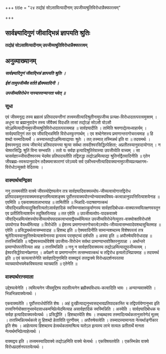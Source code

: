 +++
title = "२४ तद्योहं सोऽसावित्यादीनाम् उपजीव्यश्रुतिविरोधान्नैक्यपरत्वम्"

+++


## सार्वज्ञ्यादिगुणं जीवाद्भिन्नं ज्ञापयति श्रुतिः

**तद्योहं सोऽसावित्यादीनाम् उपजीव्यश्रुतिविरोधान्नैक्यपरत्वम्**

## **अनुव्याख्यानम्**

***सार्वज्ञ्यादिगुणं जीवाद्भिन्नं ज्ञापयति श्रुतिः ।***

***ईशं तामुपजीव्यैव वर्तते ह्यैक्यवादिनी ।***

***उपजीव्यविरोधेन नास्यास्तन्मानता भवेत् ॥***

### **सुधा**

एवं जीवमनूद्य तस्य ब्रह्मत्वं प्रतिपादयन्तीनां तत्त्वमसीत्यादिश्रुतीनामुपजीव्य प्रत्यक्ष-विरोधादतत्परत्वमुक्तम् । अधुना या ब्रह्मानुवादेन तस्य जीवैक्यं विदधति तासां तद्योऽहं सोऽसौ योऽसौ सोऽहमित्यादीनामुपजीव्यश्रुतिविरोधादतत्परत्वमाह ॥ सार्वज्ञ्यादीति । तामिति श्रवणाद्येत्यध्याहार्यम् । सार्वज्ञ्यादिगुणं तत एव जीवाद्भिन्नमिति विरोधस्फुरणार्थम् । एव शब्देनेशस्य प्रमाणान्तरागोचरत्वमाह ॥ हि शब्दो यस्मादित्यर्थे । अस्यास्तद्योऽहमित्याद्यायाः श्रुतेः । तत् तस्मात् तस्मिन्नर्थ इति वा ॥ तदयमर्थः । ईश्वरमनूद्य तस्य जीवाभेदं प्रतिपादयन्त्या श्रुत्या सर्वथा तावदीश्वरसिद्धिरपेक्षिता; अप्रतीतस्यानुवादायोगात् । न चेश्वरसिद्धिः श्रुतिं विना सम्भवति । ततो यः सर्वज्ञ इत्यादिश्रुतिरेवास्या उपजीव्येति वाच्यम् । सा चासर्वज्ञाज्जीवादीश्वरस्य भेदमेव प्रतिपादयतीति तद्विरुद्धा तद्योऽहमित्याद्या श्रुतिर्नाद्वैतवादिनीति ॥ एतेन जीवब्रह्म-स्वरूपानुवादेन तदैक्यमात्रपराणां परेऽव्यये सर्व एकीभवन्तीत्यादिवाक्यानामुपजीव्यप्रत्यक्षागम-विरोधोऽप्युक्तो वेदितव्यः ।

### **वाक्यार्थचन्द्रिका**

ननु तत्त्वमसीति वाक्ये जीवस्योद्देश्यत्वेन तत्र सार्वज्ञ्यादिवाक्यस्योप-जीव्यत्वायोगात्तद्विरोध प्रतिपादकमुत्तरवाक्यमसङ्गतमित्याशङ्क्य पूर्वोत्तरवाक्ययोरन्योन्यवाक्यविषय-कत्वान्नानुपपत्तिरित्याशयेनाह ॥ एवमिति ॥ एकवाक्यतालाभायाह ॥ तामितीति ॥ भिन्नादि-पदाश्रवणात्कथं जीवाद्भिन्नमित्याद्युक्तिरित्यतोऽसार्वज्ञादिकं स्वस्मिन्साक्षात्कुर्वाणस्य सार्वज्ञादिबोधक-वाक्यात्स्वविलक्षणवस्तुन एव प्रतीतिरित्याशयेन तदुक्तिरित्याह ॥ तत एवेति ॥ उपजीव्यत्वोप-पादकवाक्ये जीवाद्भिन्नमित्यंशस्योपजीव्यत्वोपपादकत्वाभावाद्वैयर्थ्यमित्यत उपजीव्यविरोधेनेत्युत्तर-वाक्योक्तविरोधांशे उपयोगान्न वैयर्थ्यमित्याह ॥ विरोधेति ॥ ईशस्य प्रमाणान्तरगोचरत्वेऽस्योप-जीव्यत्वासम्भवादेवशब्दसूचितमाह ॥ एवेति ॥ प्रसिद्ध्यर्थत्वासम्भवादाह ॥ हिशब्द इति ॥ ऐक्यवादिनीति सामान्यशब्दस्य विशेषपरत्वं तत्र श्रुतेरित्यस्यानुवृत्तिश्चेत्याशयेनास्या इत्यस्य परामृष्टव्यं दर्शयति ॥ अस्या इति ॥ अपौरुषेयविरोधादाह ॥ तत्तस्मिन्निति ॥ यद्वैक्यरूपार्थविशेषे उपजीव्य-विरोधेन सर्वथा प्रामाण्याभावोक्तिरनुपपन्ना । अर्थान्तरे प्रामाण्योपपत्तेरित्यत आह ॥ तत्तस्मिन्निति ॥ ननु न सार्वज्ञादिवाक्यस्य तद्योऽहमित्याद्युपजीव्यत्वम् । ईश्वरसिद्धेरेवानपेक्षणात् । अपेक्षणे वा प्रमाणान्तरेण तत्सम्भवात्कथं च तद्विरोध इत्यतोऽभिप्रायमाह ॥ तदयमर्थ इति ॥ एवं सत्यत्वात्तेनेति सार्वज्ञादिगुणमिति वाक्यद्वयं तत्तद्वाक्ये विरोधप्रदर्शनपरतया व्याख्यायोभयमेकविषयतया व्याख्याति ॥ एतेनेति ॥

### **वाक्यार्थरत्नमाला**

उद्देश्यत्वेनेति । त्वमित्यनेन जीवमुद्दिश्य तदसीत्यनेन ब्रह्मैक्यविधाय-कत्वादिति भावः । अन्यान्यवाक्येति । भिन्नभिन्नवाक्येत्यर्थः ।

एकवाक्यतेति । पूर्वोत्तरार्धयोरिति शेषः । अहं दुःखीत्याद्यनुभवसद्भावप्रतिपादकास्ति च तद्विपर्ययेणानुभव इति तत्त्वनिर्णयोक्तानुभवभेदसाधकमभिप्रेत्येदमित्याह असार्वज्ञादिकं स्वस्मिन्निति । अस्येति । सार्वज्ञ्यादिबोधक यः सर्वज्ञ इत्यादिवाक्यस्येत्यर्थः । प्रसिद्धीति । हिशब्दस्येति शेषः । तच्छब्दस्य तस्मादित्यर्थकतानुसारेणेदं मूलम् । तत्तस्मिन्नित्यर्थकत्वे तु हिशब्दो हेताविति पूरणीयम् । अपौरुषेयत्वेति । तस्मादस्यामानता नेत्यर्थाङ्गीकार इति शेषः । आहेत्यस्य हिशब्दस्य हेत्वर्थकतामाश्रित्य यतोऽत इत्यस्य लाभे सत्यतः प्रतीतार्थे मानता नेत्यर्थमभिप्रेत्याहेत्यर्थः ।

वाक्यद्वय इति । तत्त्वमस्यादिवाक्ये तद्योऽहमिति वाक्ये चेत्यर्थः । एकविषयतयेति । एकस्मिन्नेव वाक्ये विरोधप्रदर्शनपरतयेत्यर्थः ।



